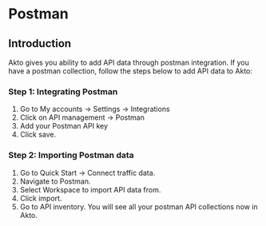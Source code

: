 # Postman

## Introduction

Akto gives you ability to add API data through postman integration. If you have a postman collection, follow the steps below to add API data to Akto:

### Step 1: Integrating Postman

1. Go to My accounts -> Settings -> Integrations
2. Click on API management -> Postman
3. Add your Postman API key
4. Click save.

### Step 2: Importing Postman data

1. Go to Quick Start -> Connect traffic data.
2. Navigate to Postman.
3. Select Workspace to import API data from.
4. Click import.
5. Go to API inventory. You will see all your postman API collections now in Akto.
